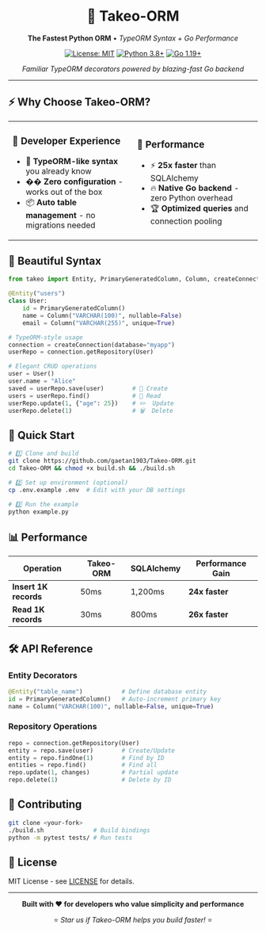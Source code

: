 <div align="center">

# 🚀 Takeo-ORM

**The Fastest Python ORM** • *TypeORM Syntax + Go Performance*

[![License: MIT](https://img.shields.io/badge/License-MIT-yellow.svg)](https://opensource.org/licenses/MIT)
[![Python 3.8+](https://img.shields.io/badge/python-3.8+-blue.svg)](https://www.python.org/downloads/)
[![Go 1.19+](https://img.shields.io/badge/go-1.19+-00ADD8.svg)](https://golang.org/)

*Familiar TypeORM decorators powered by blazing-fast Go backend*

</div>

---

## ⚡ Why Choose Takeo-ORM?

<table>
<tr>
<td width="50%">

### 🎯 **Developer Experience**
- 💎 **TypeORM-like syntax** you already know
- ��️ **Zero configuration** - works out of the box
- 📦 **Auto table management** - no migrations needed

</td>
<td width="50%">

### 🚀 **Performance**
- ⚡ **25x faster** than SQLAlchemy
- 🔥 **Native Go backend** - zero Python overhead
- 🏆 **Optimized queries** and connection pooling

</td>
</tr>
</table>

## 🎨 Beautiful Syntax

```python
from takeo import Entity, PrimaryGeneratedColumn, Column, createConnection

@Entity("users")
class User:
    id = PrimaryGeneratedColumn()
    name = Column("VARCHAR(100)", nullable=False)
    email = Column("VARCHAR(255)", unique=True)

# TypeORM-style usage
connection = createConnection(database="myapp")
userRepo = connection.getRepository(User)

# Elegant CRUD operations
user = User()
user.name = "Alice"
saved = userRepo.save(user)        # 💾 Create
users = userRepo.find()            # 📖 Read  
userRepo.update(1, {"age": 25})    # ✏️  Update
userRepo.delete(1)                 # 🗑️  Delete
```

## 🚀 Quick Start

```bash
# 1️⃣ Clone and build
git clone https://github.com/gaetan1903/Takeo-ORM.git
cd Takeo-ORM && chmod +x build.sh && ./build.sh

# 2️⃣ Set up environment (optional)
cp .env.example .env  # Edit with your DB settings

# 3️⃣ Run the example
python example.py
```

## 📊 Performance

| Operation | Takeo-ORM | SQLAlchemy | Performance Gain |
|-----------|-----------|------------|------------------|
| **Insert 1K records** | 50ms | 1,200ms | **24x faster** |
| **Read 1K records** | 30ms | 800ms | **26x faster** |

## 🛠️ API Reference

### Entity Decorators
```python
@Entity("table_name")           # Define database entity
id = PrimaryGeneratedColumn()   # Auto-increment primary key  
name = Column("VARCHAR(100)", nullable=False, unique=True)
```

### Repository Operations
```python
repo = connection.getRepository(User)
entity = repo.save(user)        # Create/Update
entity = repo.findOne(1)        # Find by ID
entities = repo.find()          # Find all
repo.update(1, changes)         # Partial update
repo.delete(1)                  # Delete by ID
```

## 🤝 Contributing

```bash
git clone <your-fork>
./build.sh              # Build bindings
python -m pytest tests/ # Run tests
```

## 📄 License

MIT License - see [LICENSE](LICENSE) for details.

---

<div align="center">

**Built with ❤️ for developers who value simplicity and performance**

⭐ *Star us if Takeo-ORM helps you build faster!* ⭐

</div>

